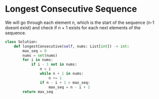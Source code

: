 # Longest Consecutive Sequence
We will go through each element n, which is the start of the sequence (n-1 doesnt exist) and check if n + 1 exists for each next elements of the sequence.
```python
class Solution:
    def longestConsecutive(self, nums: List[int]) -> int:
        max_seq = 0
        nums = set(nums)
        for i in nums:
            if i - 1 not in nums:
                n = i
                while n + 1 in nums:
                    n += 1
                if n - i + 1 > max_seq:
                    max_seq = n - i + 1
        return max_seq
```
